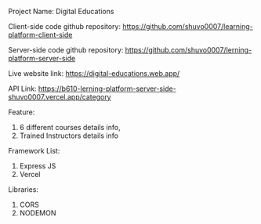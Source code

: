 Project Name: Digital Educations

Client-side code github repository:  https://github.com/shuvo0007/learning-platform-client-side

Server-side code github repository: https://github.com/shuvo0007/lerning-platform-server-side

Live website link: https://digital-educations.web.app/

API Link: https://b610-lerning-platform-server-side-shuvo0007.vercel.app/category

Feature:

1. 6 different courses details info,
2. Trained Instructors details info

Framework List:

1. Express JS
2. Vercel

Libraries:

1. CORS
2. NODEMON
